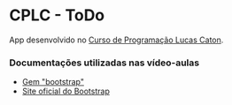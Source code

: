 # CPLC - ToDo

App desenvolvido no [Curso de Programação Lucas Caton](https://www.lucascaton.com.br/curso).

### Documentações utilizadas nas vídeo-aulas

* [Gem "bootstrap"](https://github.com/twbs/bootstrap-rubygem)
* [Site oficial do Bootstrap](https://getbootstrap.com/docs)
